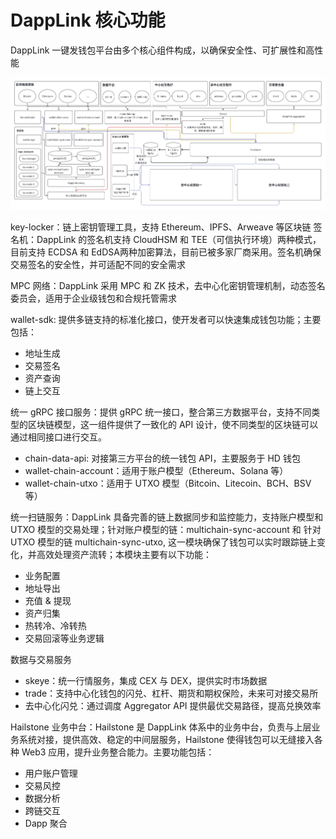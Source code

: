 # DappLink 核心功能

DappLink 一键发钱包平台由多个核心组件构成，以确保安全性、可扩展性和高性能

![dapplink-wallet-1](images/dapplink-wallet-1.png)

key-locker：链上密钥管理工具，支持 Ethereum、IPFS、Arweave 等区块链
签名机：DappLink 的签名机支持 CloudHSM 和 TEE（可信执行环境）两种模式，目前支持 ECDSA 和 EdDSA两种加密算法，目前已被多家厂商采用。签名机确保交易签名的安全性，并可适配不同的安全需求

MPC 网络：DappLink 采用 MPC 和 ZK 技术，去中心化密钥管理机制，动态签名委员会，适用于企业级钱包和合规托管需求

wallet-sdk: 提供多链支持的标准化接口，使开发者可以快速集成钱包功能；主要包括：
- 地址生成
- 交易签名
- 资产查询
- 链上交互

统一 gRPC 接口服务：提供 gRPC 统一接口，整合第三方数据平台，支持不同类型的区块链模型，这一组件提供了一致化的 API 设计，使不同类型的区块链可以通过相同接口进行交互。
- chain-data-api: 对接第三方平台的统一钱包 API，主要服务于 HD 钱包
- wallet-chain-account：适用于账户模型（Ethereum、Solana 等）
-  wallet-chain-utxo：适用于 UTXO 模型（Bitcoin、Litecoin、BCH、BSV 等）

统一扫链服务：DappLink 具备完善的链上数据同步和监控能力，支持账户模型和UTXO 模型的交易处理；针对账户模型的链：multichain-sync-account 和 针对 UTXO 模型的链 multichain-sync-utxo, 这一模块确保了钱包可以实时跟踪链上变化，并高效处理资产流转；本模块主要有以下功能：
- 业务配置
- 地址导出
- 充值 & 提现
- 资产归集
- 热转冷、冷转热
- 交易回滚等业务逻辑

数据与交易服务
- skeye：统一行情服务，集成 CEX 与 DEX，提供实时市场数据
- trade：支持中心化钱包的闪兑、杠杆、期货和期权保险，未来可对接交易所
- 去中心化闪兑：通过调度 Aggregator API 提供最优交易路径，提高兑换效率

Hailstone 业务中台：Hailstone 是 DappLink 体系中的业务中台，负责与上层业务系统对接，提供高效、稳定的中间层服务，Hailstone 使得钱包可以无缝接入各种 Web3 应用，提升业务整合能力。主要功能包括：
-  用户账户管理
-  交易风控
-  数据分析
-  跨链交互
- Dapp 聚合


